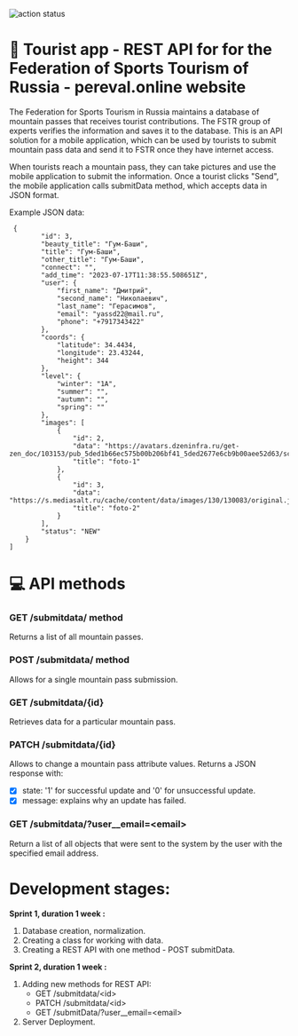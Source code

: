 ![action status](https://github.com/mojout/tourist_app/actions/workflows/django.yml/badge.svg)

# :sunrise_over_mountains: Tourist app - REST API for for the Federation of Sports Tourism of Russia - pereval.online website
The Federation for Sports Tourism in Russia maintains a database of mountain passes that receives tourist contributions. The FSTR group of experts verifies the information and saves it to the database. This is an API solution for a mobile application, which can be used by tourists to submit mountain pass data and send it to FSTR once they have internet access.

When tourists reach a mountain pass, they can take pictures and use the mobile application to submit the information. Once a tourist clicks "Send", the mobile application calls submitData method, which accepts data in JSON format.

Example JSON data:
```
 {
        "id": 3,
        "beauty_title": "Гум-Баши",
        "title": "Гум-Баши",
        "other_title": "Гум-Баши",
        "connect": "",
        "add_time": "2023-07-17T11:38:55.508651Z",
        "user": {
            "first_name": "Дмитрий",
            "second_name": "Николаевич",
            "last_name": "Герасимов",
            "email": "yassd22@mail.ru",
            "phone": "+7917343422"
        },
        "coords": {
            "latitude": 34.4434,
            "longitude": 23.43244,
            "height": 344
        },
        "level": {
            "winter": "1A",
            "summer": "",
            "autumn": "",
            "spring": ""
        },
        "images": [
            {
                "id": 2,
                "data": "https://avatars.dzeninfra.ru/get-zen_doc/103153/pub_5ded1b66ec575b00b206bf41_5ded2677e6cb9b00aee52d63/scale_1200",
                "title": "foto-1"
            },
            {
                "id": 3,
                "data": "https://s.mediasalt.ru/cache/content/data/images/130/130083/original.jpg",
                "title": "foto-2"
            }
        ],
        "status": "NEW"
    }
]
```
# :computer: API methods
### GET /submitdata/ method
Returns a list of all mountain passes.
### POST /submitdata/ method
Allows for a single mountain pass submission.
### GET /submitdata/{id}
Retrieves data for a particular mountain pass.
### PATCH /submitdata/{id}
Allows to change a mountain pass attribute values. Returns a JSON response with:
- [X] state: '1' for successful update and '0' for unsuccessful update.
- [X] message: explains why an update has failed.
### GET /submitdata/?user__email=\<email> 
Return a list of all objects that were sent to the system by the user with the specified email address.
# Development stages:
**Sprint 1, duration 1 week :**
1. Database creation, normalization.
2. Creating a class for working with data.
3. Creating a REST API with one method - POST submitData.

**Sprint 2, duration 1 week :**
1. Adding new methods for REST API:
   - GET /submitdata/\<id>
   - PATCH /submitdata/\<id>
   - GET /submitData/?user__email=\<email>
2. Server Deployment.
